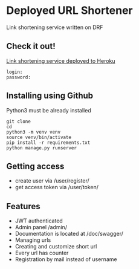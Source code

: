 # Deployed URL Shortener

Link shortening service written on DRF

## Check it out!

[Link shortening service deployed to Heroku](https://)

```shell
login: 
password: 
```

## Installing using Github

Python3 must be already installed

```shell
git clone 
cd 
python3 -m venv venv
source venv/bin/activate
pip install -r requirements.txt
python manage.py runserver
```

Getting access
-
- create user via /user/register/
- get access token via /user/token/


Features
-
- JWT authenticated
- Admin panel /admin/
- Documentation is located at /doc/swagger/
- Managing urls
- Creating and customize short url
- Every url has counter
- Registration by mail instead of username